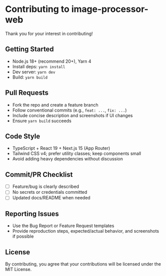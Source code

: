 # Contributing to image-processor-web

Thank you for your interest in contributing!

## Getting Started
- Node.js 18+ (recommend 20+), Yarn 4
- Install deps: `yarn install`
- Dev server: `yarn dev`
- Build: `yarn build`

## Pull Requests
- Fork the repo and create a feature branch
- Follow conventional commits (e.g., `feat: ...`, `fix: ...`)
- Include concise description and screenshots if UI changes
- Ensure `yarn build` succeeds

## Code Style
- TypeScript + React 19 + Next.js 15 (App Router)
- Tailwind CSS v4; prefer utility classes; keep components small
- Avoid adding heavy dependencies without discussion

## Commit/PR Checklist
- [ ] Feature/bug is clearly described
- [ ] No secrets or credentials committed
- [ ] Updated docs/README when needed

## Reporting Issues
- Use the Bug Report or Feature Request templates
- Provide reproduction steps, expected/actual behavior, and screenshots if possible

## License
By contributing, you agree that your contributions will be licensed under the MIT License.
